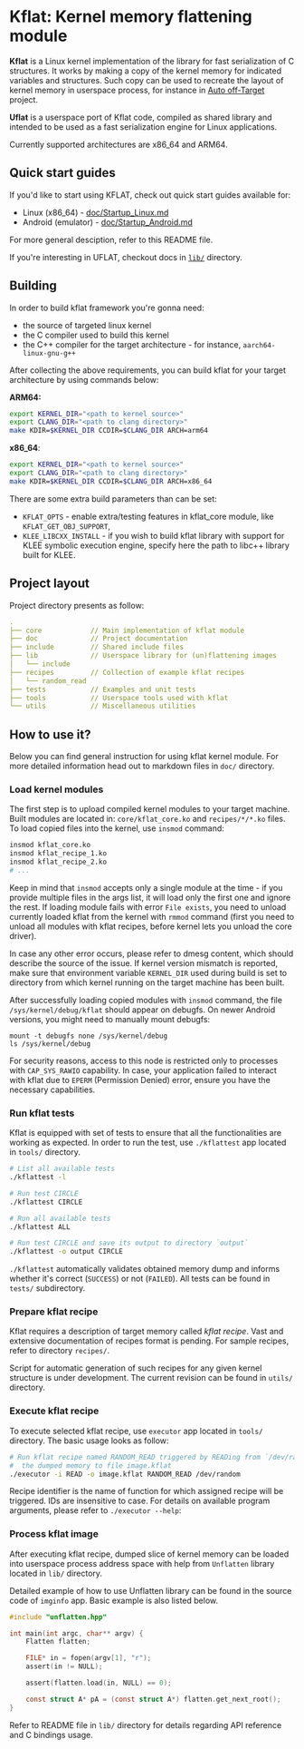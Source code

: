 # Kflat: Kernel memory flattening module

**Kflat** is a Linux kernel implementation of the library for fast serialization of C structures. It works by making a copy of the kernel memory for indicated variables and structures. Such copy can be used to recreate the layout of kernel memory in userspace process, for instance in [Auto off-Target](https://github.com/Samsung/auto_off_target) project.

**Uflat** is a userspace port of Kflat code, compiled as shared library and intended to be used as a fast serialization engine for Linux applications.

Currently supported architectures are x86_64 and ARM64.

## Quick start guides
If you'd like to start using KFLAT, check out quick start guides available for:
- Linux (x86_64) - [doc/Startup_Linux.md](doc/Startup_Linux.md)
- Android (emulator) - [doc/Startup_Android.md](doc/Startup_Android.md)

For more general desciption, refer to this README file.

If you're interesting in UFLAT, checkout docs in [`lib/`](lib/) directory.

## Building
In order to build kflat framework you're gonna need:
- the source of targeted linux kernel
- the C compiler used to build this kernel
- the C++ compiler for the target architecture - for instance, `aarch64-linux-gnu-g++`

After collecting the above requirements, you can build kflat for your target architecture by using commands below:

**ARM64:**
```sh
export KERNEL_DIR="<path to kernel source>"
export CLANG_DIR="<path to clang directory>"
make KDIR=$KERNEL_DIR CCDIR=$CLANG_DIR ARCH=arm64
```

**x86_64**:
```sh
export KERNEL_DIR="<path to kernel source>"
export CLANG_DIR="<path to clang directory>"
make KDIR=$KERNEL_DIR CCDIR=$CLANG_DIR ARCH=x86_64
```

There are some extra build parameters than can be set:
- `KFLAT_OPTS` - enable extra/testing features in kflat_core module, like `KFLAT_GET_OBJ_SUPPORT`,
- `KLEE_LIBCXX_INSTALL` - if you wish to build kflat library with support for KLEE symbolic execution engine, specify here the path to libc++ library built for KLEE.

## Project layout

Project directory presents as follow:
```yml
.
├── core            // Main implementation of kflat module
├── doc             // Project documentation
├── include         // Shared include files
├── lib             // Userspace library for (un)flattening images
│   └── include
├── recipes         // Collection of example kflat recipes
│   └── random_read
├── tests           // Examples and unit tests
├── tools           // Userspace tools used with kflat
└── utils           // Miscellaneous utilities
```

## How to use it?

Below you can find general instruction for using kflat kernel module. For more detailed information head out to markdown files in `doc/` directory.

### Load kernel modules
The first step is to upload compiled kernel modules to your target machine. Built modules are located in: `core/kflat_core.ko` and `recipes/*/*.ko` files. To load copied files into the kernel, use `insmod` command:
```sh
insmod kflat_core.ko
insmod kflat_recipe_1.ko
insmod kflat_recipe_2.ko
# ...
```
Keep in mind that `insmod` accepts only a single module at the time - if you provide multiple files in the args list, it will load only the first one and ignore the rest. If loading module fails with error `File exists`, you need to unload currently loaded kflat from the kernel with `rmmod` command (first you need to unload all modules with kflat recipes, before kernel lets you unload the core driver).

In case any other error occurs, please refer to dmesg content, which should describe the source of the issue. If kernel version mismatch is reported, make sure that environment variable `KERNEL_DIR` used during build is set to directory from which kernel running on the target machine has been built.

After successfully loading copied modules with `insmod` command, the file `/sys/kernel/debug/kflat` should appear on debugfs. On newer Android versions, you might need to manually mount debugfs:

```
mount -t debugfs none /sys/kernel/debug
ls /sys/kernel/debug
```

For security reasons, access to this node is restricted only to processes with `CAP_SYS_RAWIO` capability. In case, your application failed to interact with kflat due to `EPERM` (Permission Denied) error, ensure you have the necessary capabilities.

### Run kflat tests
Kflat is equipped with set of tests to ensure that all the functionalities are working as expected. In order to run the test, use `./kflattest` app located in `tools/` directory.

```sh
# List all available tests
./kflattest -l

# Run test CIRCLE
./kflattest CIRCLE

# Run all available tests
./kflattest ALL

# Run test CIRCLE and save its output to directory `output`
./kflattest -o output CIRCLE
```

`./kflattest` automatically validates obtained memory dump and informs whether it's correct (`SUCCESS`) or not (`FAILED`). All tests can be found in `tests/` subdirectory.

### Prepare kflat recipe
Kflat requires a description of target memory called _kflat recipe_. Vast and extensive documentation of recipes format is pending. For sample recipes, refer to directory `recipes/`.

Script for automatic generation of such recipes for any given kernel structure is under development. The current revision can be found in `utils/` directory.

### Execute kflat recipe
To execute selected kflat recipe, use `executor` app located in `tools/` directory. The basic usage looks as follow:
```sh
# Run kflat recipe named RANDOM_READ triggered by READing from `/dev/random` and save
#  the dumped memory to file image.kflat
./executor -i READ -o image.kflat RANDOM_READ /dev/random
```

Recipe identifier is the name of function for which assigned recipe will be triggered. IDs are insensitive to case. For details on available program arguments, please refer to `./executor --help`:

### Process kflat image
After executing kflat recipe, dumped slice of kernel memory can be loaded into userspace process address space with help from `Unflatten` library located in `lib/` directory.

Detailed example of how to use Unflatten library can be found in the source code of `imginfo` app. Basic example is also listed below.

```c
#include "unflatten.hpp"

int main(int argc, char** argv) {
    Flatten flatten;

    FILE* in = fopen(argv[1], "r");
    assert(in != NULL);

    assert(flatten.load(in, NULL) == 0);

    const struct A* pA = (const struct A*) flatten.get_next_root();
}
```

Refer to README file in `lib/` directory for details regarding API reference and C bindings usage.

